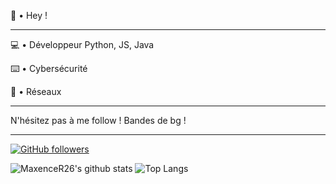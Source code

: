 🌴 • Hey !

---

💻 • Développeur Python, JS, Java

⌨️ • Cybersécurité

📱 • Réseaux

---

N'hésitez pas à me follow !
Bandes de bg !

---

[![GitHub followers](https://img.shields.io/github/followers/KijusuDev?label=Follow&color=dark&style=square&logo=GitHub)](https://github.com/KijusuDev/?tab=follow)

![MaxenceR26's github stats](https://github-readme-stats.vercel.app/api?username=KijusuDev&show_icons=true&hide_border=true&theme=dark&cache_seconds=1800&include_all_commits=true&count_private=true&line_height=24px)
![Top Langs](https://github-readme-stats.vercel.app/api/top-langs/?username=KijusuDev&layout=compact&theme=dark&cache_seconds=1800&langs_count=1000&hide_border=true)
